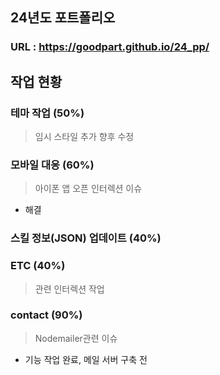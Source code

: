 ## 24년도 포트폴리오

### URL : https://goodpart.github.io/24_pp/


## 작업 현황
### 테마 작업 (50%)
> 임시 스타일 추가 향후 수정 
### 모바일 대응 (60%)
> 아이폰 앱 오픈 인터렉션 이슈
- 해결
### 스킬 정보(JSON) 업데이트 (40%)
### ETC (40%)
> 관련 인터렉션 작업
### contact (90%)
> Nodemailer관련 이슈
- 기능 작업 완료, 메일 서버 구축 전
